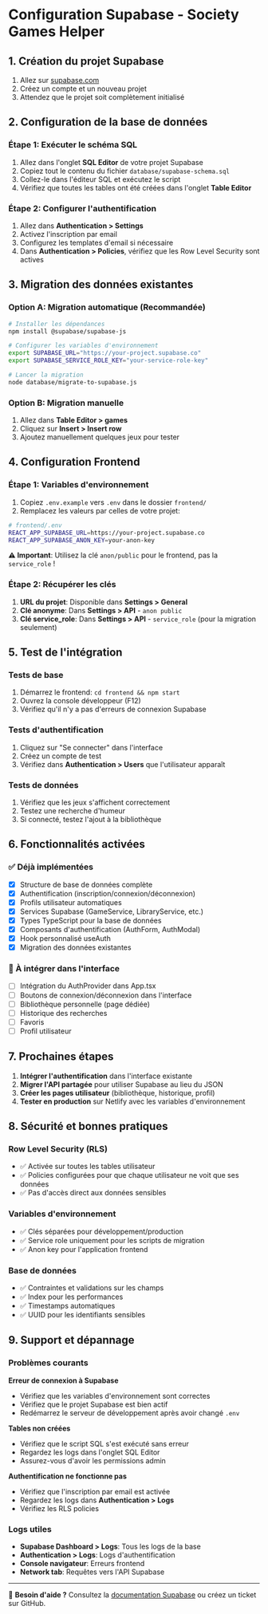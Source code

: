 # Configuration Supabase - Society Games Helper

## 1. Création du projet Supabase

1. Allez sur [supabase.com](https://supabase.com)
2. Créez un compte et un nouveau projet
3. Attendez que le projet soit complètement initialisé

## 2. Configuration de la base de données

### Étape 1: Exécuter le schéma SQL
1. Allez dans l'onglet **SQL Editor** de votre projet Supabase
2. Copiez tout le contenu du fichier `database/supabase-schema.sql`
3. Collez-le dans l'éditeur SQL et exécutez le script
4. Vérifiez que toutes les tables ont été créées dans l'onglet **Table Editor**

### Étape 2: Configurer l'authentification
1. Allez dans **Authentication > Settings**
2. Activez l'inscription par email
3. Configurez les templates d'email si nécessaire
4. Dans **Authentication > Policies**, vérifiez que les Row Level Security sont actives

## 3. Migration des données existantes

### Option A: Migration automatique (Recommandée)
```bash
# Installer les dépendances
npm install @supabase/supabase-js

# Configurer les variables d'environnement
export SUPABASE_URL="https://your-project.supabase.co"
export SUPABASE_SERVICE_ROLE_KEY="your-service-role-key"

# Lancer la migration
node database/migrate-to-supabase.js
```

### Option B: Migration manuelle
1. Allez dans **Table Editor > games**
2. Cliquez sur **Insert > Insert row**
3. Ajoutez manuellement quelques jeux pour tester

## 4. Configuration Frontend

### Étape 1: Variables d'environnement
1. Copiez `.env.example` vers `.env` dans le dossier `frontend/`
2. Remplacez les valeurs par celles de votre projet:

```bash
# frontend/.env
REACT_APP_SUPABASE_URL=https://your-project.supabase.co
REACT_APP_SUPABASE_ANON_KEY=your-anon-key
```

**⚠️ Important**: Utilisez la clé `anon/public` pour le frontend, pas la `service_role` !

### Étape 2: Récupérer les clés
1. **URL du projet**: Disponible dans **Settings > General**
2. **Clé anonyme**: Dans **Settings > API** - `anon public`
3. **Clé service_role**: Dans **Settings > API** - `service_role` (pour la migration seulement)

## 5. Test de l'intégration

### Tests de base
1. Démarrez le frontend: `cd frontend && npm start`
2. Ouvrez la console développeur (F12)
3. Vérifiez qu'il n'y a pas d'erreurs de connexion Supabase

### Tests d'authentification
1. Cliquez sur "Se connecter" dans l'interface
2. Créez un compte de test
3. Vérifiez dans **Authentication > Users** que l'utilisateur apparaît

### Tests de données
1. Vérifiez que les jeux s'affichent correctement
2. Testez une recherche d'humeur
3. Si connecté, testez l'ajout à la bibliothèque

## 6. Fonctionnalités activées

### ✅ Déjà implémentées
- [x] Structure de base de données complète
- [x] Authentification (inscription/connexion/déconnexion)
- [x] Profils utilisateur automatiques
- [x] Services Supabase (GameService, LibraryService, etc.)
- [x] Types TypeScript pour la base de données
- [x] Composants d'authentification (AuthForm, AuthModal)
- [x] Hook personnalisé useAuth
- [x] Migration des données existantes

### 🚧 À intégrer dans l'interface
- [ ] Intégration du AuthProvider dans App.tsx
- [ ] Boutons de connexion/déconnexion dans l'interface
- [ ] Bibliothèque personnelle (page dédiée)
- [ ] Historique des recherches
- [ ] Favoris
- [ ] Profil utilisateur

## 7. Prochaines étapes

1. **Intégrer l'authentification** dans l'interface existante
2. **Migrer l'API partagée** pour utiliser Supabase au lieu du JSON
3. **Créer les pages utilisateur** (bibliothèque, historique, profil)
4. **Tester en production** sur Netlify avec les variables d'environnement

## 8. Sécurité et bonnes pratiques

### Row Level Security (RLS)
- ✅ Activée sur toutes les tables utilisateur
- ✅ Policies configurées pour que chaque utilisateur ne voit que ses données
- ✅ Pas d'accès direct aux données sensibles

### Variables d'environnement
- ✅ Clés séparées pour développement/production
- ✅ Service role uniquement pour les scripts de migration
- ✅ Anon key pour l'application frontend

### Base de données
- ✅ Contraintes et validations sur les champs
- ✅ Index pour les performances
- ✅ Timestamps automatiques
- ✅ UUID pour les identifiants sensibles

## 9. Support et dépannage

### Problèmes courants

**Erreur de connexion à Supabase**
- Vérifiez que les variables d'environnement sont correctes
- Vérifiez que le projet Supabase est bien actif
- Redémarrez le serveur de développement après avoir changé `.env`

**Tables non créées**
- Vérifiez que le script SQL s'est exécuté sans erreur
- Regardez les logs dans l'onglet SQL Editor
- Assurez-vous d'avoir les permissions admin

**Authentification ne fonctionne pas**
- Vérifiez que l'inscription par email est activée
- Regardez les logs dans **Authentication > Logs**
- Vérifiez les RLS policies

### Logs utiles
- **Supabase Dashboard > Logs**: Tous les logs de la base
- **Authentication > Logs**: Logs d'authentification
- **Console navigateur**: Erreurs frontend
- **Network tab**: Requêtes vers l'API Supabase

---

📧 **Besoin d'aide ?** Consultez la [documentation Supabase](https://supabase.com/docs) ou créez un ticket sur GitHub.